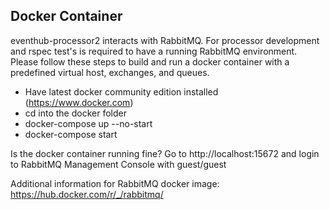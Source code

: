 ## Docker Container

eventhub-processor2 interacts with RabbitMQ. For processor development and rspec test's is required to have a running RabbitMQ environment.
Please follow these steps to build and run a docker container with a predefined virtual host, exchanges, and queues.

* Have latest docker community edition installed (https://www.docker.com)
* cd into the docker folder
* docker-compose up --no-start
* docker-compose start

Is the docker container running fine?
Go to http://localhost:15672 and login to RabbitMQ Management Console with guest/guest

Additional information for RabbitMQ docker image: https://hub.docker.com/r/_/rabbitmq/
